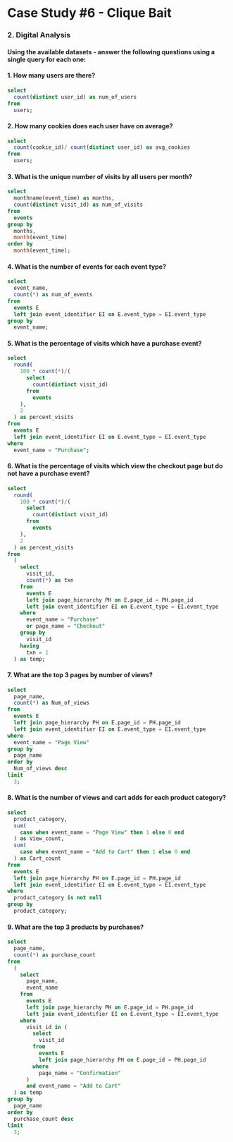 # Case Study #6 - Clique Bait
### 2. Digital Analysis
#### Using the available datasets - answer the following questions using a single query for each one:

#### 1. How many users are there?
````sql
select 
  count(distinct user_id) as num_of_users 
from 
  users;
````

#### 2. How many cookies does each user have on average?
````sql
select 
  count(cookie_id)/ count(distinct user_id) as avg_cookies 
from 
  users;
````

#### 3. What is the unique number of visits by all users per month?
````sql
select 
  monthname(event_time) as months, 
  count(distinct visit_id) as num_of_visits 
from 
  events 
group by 
  months, 
  month(event_time) 
order by 
  month(event_time);
````

#### 4. What is the number of events for each event type?
````sql
select 
  event_name, 
  count(*) as num_of_events 
from 
  events E 
  left join event_identifier EI on E.event_type = EI.event_type 
group by 
  event_name;
````

#### 5. What is the percentage of visits which have a purchase event?
````sql
select 
  round(
    100 * count(*)/(
      select 
        count(distinct visit_id) 
      from 
        events
    ), 
    2
  ) as percent_visits 
from 
  events E 
  left join event_identifier EI on E.event_type = EI.event_type 
where 
  event_name = "Purchase";
````

#### 6. What is the percentage of visits which view the checkout page but do not have a purchase event?
````sql
select 
  round(
    100 * count(*)/(
      select 
        count(distinct visit_id) 
      from 
        events
    ), 
    2
  ) as percent_visits 
from 
  (
    select 
      visit_id, 
      count(*) as txn 
    from 
      events E 
      left join page_hierarchy PH on E.page_id = PH.page_id 
      left join event_identifier EI on E.event_type = EI.event_type 
    where 
      event_name = "Purchase" 
      or page_name = "Checkout" 
    group by 
      visit_id 
    having 
      txn = 1
  ) as temp;
````

#### 7. What are the top 3 pages by number of views?
````sql
select 
  page_name, 
  count(*) as Num_of_views 
from 
  events E 
  left join page_hierarchy PH on E.page_id = PH.page_id 
  left join event_identifier EI on E.event_type = EI.event_type 
where 
  event_name = "Page View" 
group by 
  page_name 
order by 
  Num_of_views desc 
limit 
  3;
````

#### 8. What is the number of views and cart adds for each product category?
````sql
select 
  product_category, 
  sum(
    case when event_name = "Page View" then 1 else 0 end
  ) as View_count, 
  sum(
    case when event_name = "Add to Cart" then 1 else 0 end
  ) as Cart_count 
from 
  events E 
  left join page_hierarchy PH on E.page_id = PH.page_id 
  left join event_identifier EI on E.event_type = EI.event_type 
where 
  product_category is not null 
group by 
  product_category;
````

#### 9. What are the top 3 products by purchases?
````sql
select 
  page_name, 
  count(*) as purchase_count 
from 
  (
    select 
      page_name, 
      event_name 
    from 
      events E 
      left join page_hierarchy PH on E.page_id = PH.page_id 
      left join event_identifier EI on E.event_type = EI.event_type 
    where 
      visit_id in (
        select 
          visit_id 
        from 
          events E 
          left join page_hierarchy PH on E.page_id = PH.page_id 
        where 
          page_name = "Confirmation"
      ) 
      and event_name = "Add to Cart"
  ) as temp 
group by 
  page_name 
order by 
  purchase_count desc 
limit 
  3;
````

